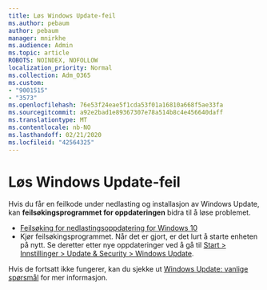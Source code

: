 ```yaml
---
title: Løs Windows Update-feil
ms.author: pebaum
author: pebaum
manager: mnirkhe
ms.audience: Admin
ms.topic: article
ROBOTS: NOINDEX, NOFOLLOW
localization_priority: Normal
ms.collection: Adm_O365
ms.custom:
- "9001515"
- "3573"
ms.openlocfilehash: 76e53f24eae5f1cda53f01a16810a668f5ae33fa
ms.sourcegitcommit: a92e2bad1e89367307e78a514b8c4e456640daff
ms.translationtype: MT
ms.contentlocale: nb-NO
ms.lasthandoff: 02/21/2020
ms.locfileid: "42564325"
---
```

# <a name="fix-windows-update-errors"></a>Løs Windows Update-feil

Hvis du får en feilkode under nedlasting og installasjon av Windows Update, kan **feilsøkingsprogrammet for oppdateringen** bidra til å løse problemet.

- [Feilsøking for nedlastingsoppdatering for Windows 10](https://support.microsoft.com/en-us/help/4027322/windows-update-troubleshooter)
- Kjør feilsøkingsprogrammet. Når det er gjort, er det lurt å starte enheten på nytt. Se deretter etter nye oppdateringer ved å gå til [Start > Innstillinger > Update & Security > Windows Update](ms-settings:windowsupdate).

Hvis de fortsatt ikke fungerer, kan du sjekke ut [Windows Update: vanlige spørsmål](https://support.microsoft.com/help/12373/windows-update-faq) for mer informasjon.
